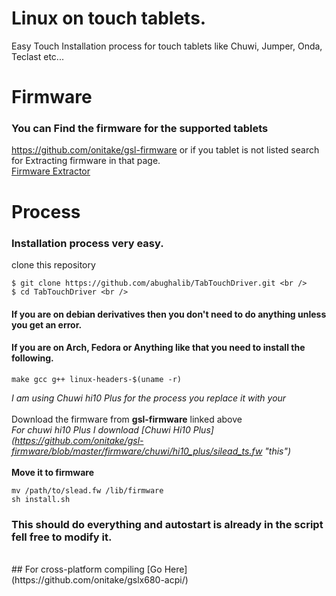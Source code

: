 # Linux on touch tablets.
Easy Touch Installation process for touch tablets like Chuwi, Jumper, Onda, Teclast etc...
# Firmware
### You can Find the firmware for the supported tablets
https://github.com/onitake/gsl-firmware
or if you tablet is not listed search for Extracting firmware in that page. <br />
[Firmware Extractor](https://github.com/jabjoe/sunxi-gslx680/)

# Process
### Installation process very easy.
clone this repository <br />
```
$ git clone https://github.com/abughalib/TabTouchDriver.git <br />
$ cd TabTouchDriver <br />
```
#### If you are on debian derivatives then you don't need to do anything unless you get an error.
#### If you are on Arch, Fedora or Anything like that you need to install the following.
```
make gcc g++ linux-headers-$(uname -r)
```
_I am using Chuwi hi10 Plus for the process you replace it with your_ <br />
<br />
Download the firmware from **gsl-firmware** linked above <br />
_For chuwi hi10 Plus I download [Chuwi Hi10 Plus] (https://github.com/onitake/gsl-firmware/blob/master/firmware/chuwi/hi10_plus/silead_ts.fw "this")_ <br />
<br />
**Move it to firmware** <br />
```
mv /path/to/slead.fw /lib/firmware
sh install.sh
```
### This should do everything and autostart is already in the script fell free to modify it.
<br />
## For cross-platform compiling [Go Here](https://github.com/onitake/gslx680-acpi/)
